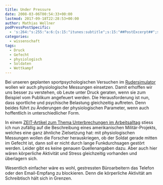 ```yaml
---
title: Under Pressure
date: 2008-03-06T00:54:33+00:00
lastmod: 2017-09-18T22:28:53+00:00
author: Mathias Wellner
podPressPostSpecific:
  - 's:264:"s:255:"a:6:{s:15:"itunes:subtitle";s:15:"##PostExcerpt##";s:14:"itunes:summary";s:15:"##PostExcerpt##";s:15:"itunes:keywords";s:17:"##WordPressCats##";s:13:"itunes:author";s:10:"##Global##";s:15:"itunes:explicit";s:7:"Default";s:12:"itunes:block";s:7:"Default";}";";'
categories:
  - wissenschaft
tags:
  - Druck
  - Gefecht
  - physiologisch
  - Soldaten
  - Wettkampf
---
```

Bei unseren geplanten sportpsychologischen Versuchen im [Rudersimulator](http://www.sms.hest.ethz.ch/research/current-research-projects/robot-assisted-training-in-sports.html) wollen wir auch physiologische Messungen einsetzen. Damit erhoffen wir uns besser zu verstehen, ob Leute unter Druck geraten, wenn sie zum Beispiel vom Publikum angefeuert werden. Die Herausforderung ist nun, dass sportliche und psychische Belastung gleichzeitig auftreten. Denn beides führt zu Änderungen der physiologischen Parameter, wenn auch hoffentlich in unterschiedlicher Form.

In einem [ZEIT-Artikel zum Thema Unterbrechungen im Arbeitsalltag](http://www.zeit.de/2008/10/T-Multitasking) stiess ich nun zufällig auf die Beschreibung eines amerikanischen Militär-Projekts, welches eine ganz ähnliche Zielsetzung hat: mit physiologischen Messungen wollen die Forscher herauskriegen, ob der Soldat gerade mitten im Gefecht ist, dann soll er nicht durch lange Funkdurchsagen gestört werden. Leider gibt es keine genauen Quellenangaben dazu. Aber auch hier wären körperliche Aktivität und Stress gleichzeitig vorhanden und überlagern sich.

Wesentlich einfacher wäre es wohl, gestressten Büroarbeitern das Telefon oder den Email-Empfang zu blockieren. Denn die körperliche Aktivität am Schreibtisch hält sich in Grenzen.